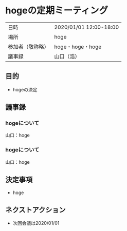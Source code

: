 # hogeの定期ミーティング
|||
---|---
| 日時 | 2020/01/01 12:00-18:00 |
| 場所 | hoge |
| 参加者（敬称略） | hoge・hoge・hoge |
| 議事録 | 山口（浩） |

## 目的
- hogeの決定

## 議事録

### hogeについて
山口：hoge

### hogeについて
山口：hoge

## 決定事項
- hoge

## ネクストアクション
- 次回会議は2020/01/01